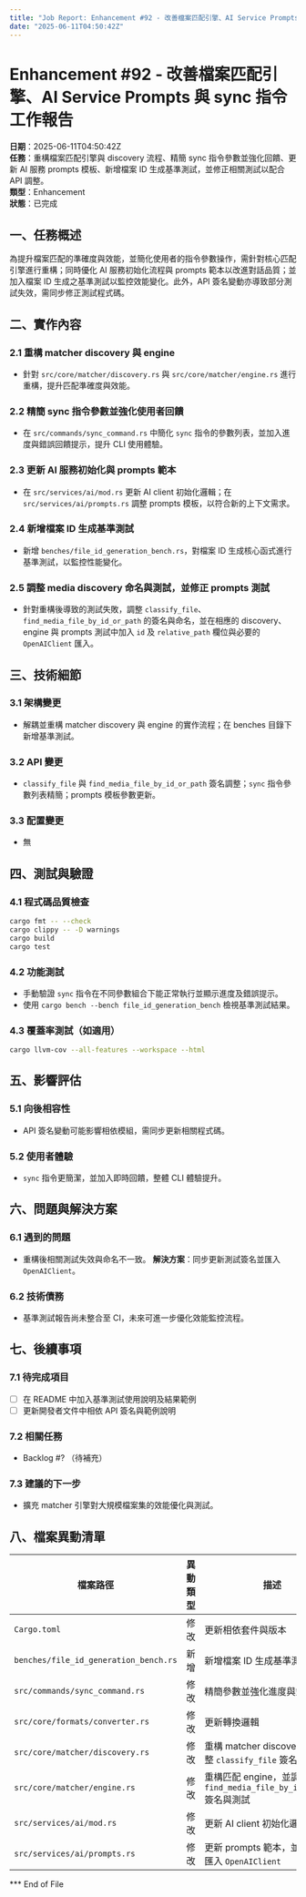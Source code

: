 ```yaml
---
title: "Job Report: Enhancement #92 - 改善檔案匹配引擎、AI Service Prompts 與 sync 指令"
date: "2025-06-11T04:50:42Z"
---
```


# Enhancement #92 - 改善檔案匹配引擎、AI Service Prompts 與 sync 指令 工作報告

**日期**：2025-06-11T04:50:42Z  
**任務**：重構檔案匹配引擎與 discovery 流程、精簡 sync 指令參數並強化回饋、更新 AI 服務 prompts 模板、新增檔案 ID 生成基準測試，並修正相關測試以配合 API 調整。  
**類型**：Enhancement  
**狀態**：已完成

## 一、任務概述

為提升檔案匹配的準確度與效能，並簡化使用者的指令參數操作，需針對核心匹配引擎進行重構；同時優化 AI 服務初始化流程與 prompts 範本以改進對話品質；並加入檔案 ID 生成之基準測試以監控效能變化。此外，API 簽名變動亦導致部分測試失效，需同步修正測試程式碼。

## 二、實作內容

### 2.1 重構 matcher discovery 與 engine
- 針對 `src/core/matcher/discovery.rs` 與 `src/core/matcher/engine.rs` 進行重構，提升匹配準確度與效能。

### 2.2 精簡 sync 指令參數並強化使用者回饋
- 在 `src/commands/sync_command.rs` 中簡化 `sync` 指令的參數列表，並加入進度與錯誤回饋提示，提升 CLI 使用體驗。

### 2.3 更新 AI 服務初始化與 prompts 範本
- 在 `src/services/ai/mod.rs` 更新 AI client 初始化邏輯；在 `src/services/ai/prompts.rs` 調整 prompts 模板，以符合新的上下文需求。

### 2.4 新增檔案 ID 生成基準測試
- 新增 `benches/file_id_generation_bench.rs`，對檔案 ID 生成核心函式進行基準測試，以監控性能變化。

### 2.5 調整 media discovery 命名與測試，並修正 prompts 測試
- 針對重構後導致的測試失敗，調整 `classify_file`、`find_media_file_by_id_or_path` 的簽名與命名，並在相應的 discovery、engine 與 prompts 測試中加入 `id` 及 `relative_path` 欄位與必要的 `OpenAIClient` 匯入。

## 三、技術細節

### 3.1 架構變更
- 解耦並重構 matcher discovery 與 engine 的實作流程；在 benches 目錄下新增基準測試。

### 3.2 API 變更
- `classify_file` 與 `find_media_file_by_id_or_path` 簽名調整；`sync` 指令參數列表精簡；prompts 模板參數更新。

### 3.3 配置變更
- 無

## 四、測試與驗證

### 4.1 程式碼品質檢查
```bash
cargo fmt -- --check
cargo clippy -- -D warnings
cargo build
cargo test
```

### 4.2 功能測試
- 手動驗證 `sync` 指令在不同參數組合下能正常執行並顯示進度及錯誤提示。
- 使用 `cargo bench --bench file_id_generation_bench` 檢視基準測試結果。

### 4.3 覆蓋率測試（如適用）
```bash
cargo llvm-cov --all-features --workspace --html
```

## 五、影響評估

### 5.1 向後相容性
- API 簽名變動可能影響相依模組，需同步更新相關程式碼。

### 5.2 使用者體驗
- `sync` 指令更簡潔，並加入即時回饋，整體 CLI 體驗提升。

## 六、問題與解決方案

### 6.1 遇到的問題
- 重構後相關測試失效與命名不一致。
**解決方案**：同步更新測試簽名並匯入 `OpenAIClient`。

### 6.2 技術債務
- 基準測試報告尚未整合至 CI，未來可進一步優化效能監控流程。

## 七、後續事項

### 7.1 待完成項目
- [ ] 在 README 中加入基準測試使用說明及結果範例
- [ ] 更新開發者文件中相依 API 簽名與範例說明

### 7.2 相關任務
- Backlog #? （待補充）

### 7.3 建議的下一步
- 擴充 matcher 引擎對大規模檔案集的效能優化與測試。

## 八、檔案異動清單

| 檔案路徑                             | 異動類型 | 描述                                                     |
|------------------------------------|--------|--------------------------------------------------------|
| `Cargo.toml`                       | 修改     | 更新相依套件與版本                                      |
| `benches/file_id_generation_bench.rs` | 新增     | 新增檔案 ID 生成基準測試                                 |
| `src/commands/sync_command.rs`     | 修改     | 精簡參數並強化進度與錯誤回饋                              |
| `src/core/formats/converter.rs`    | 修改     | 更新轉換邏輯                                            |
| `src/core/matcher/discovery.rs`    | 修改     | 重構 matcher discovery，並調整 `classify_file` 簽名與測試   |
| `src/core/matcher/engine.rs`       | 修改     | 重構匹配 engine，並調整 `find_media_file_by_id_or_path` 簽名與測試 |
| `src/services/ai/mod.rs`           | 修改     | 更新 AI client 初始化邏輯                              |
| `src/services/ai/prompts.rs`       | 修改     | 更新 prompts 範本，並修正測試匯入 `OpenAIClient`         |

*** End of File
